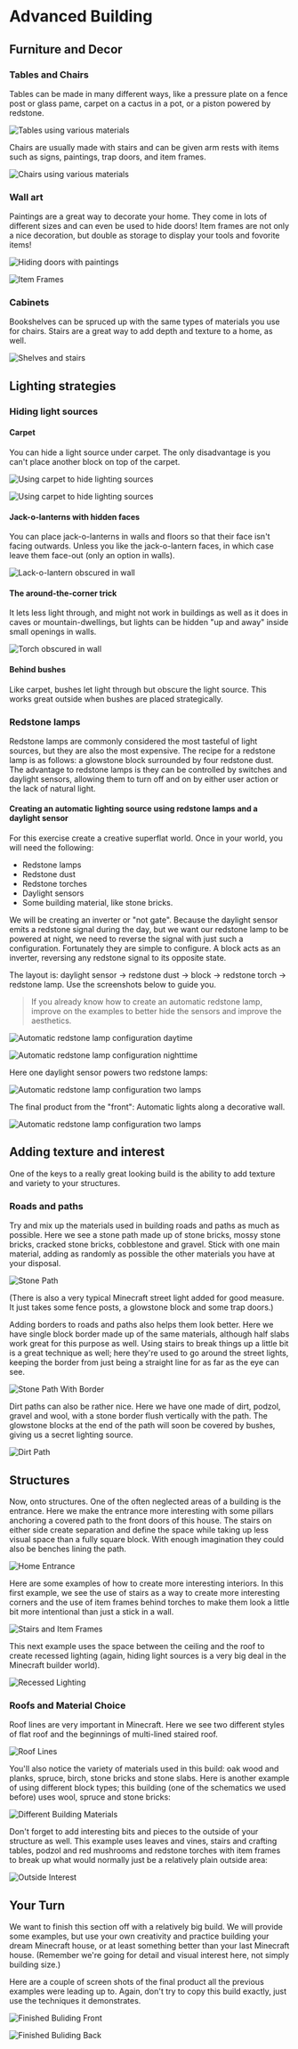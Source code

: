 # Advanced Building

## Furniture and Decor

### Tables and Chairs

Tables can be made in many different ways, like a pressure plate on a fence post or glass pame, carpet on a cactus in a pot, or a piston powered by redstone.

![Tables using various materials](images/tables.png)

Chairs are usually made with stairs and can be given arm rests with items such as signs, paintings, trap doors, and item frames.

![Chairs using various materials](images/chairs.png)

### Wall art

Paintings are a great way to decorate your home. They come in lots of different sizes and can even be used to hide doors! Item frames are not only a nice decoration, but double as storage to display your tools and fovorite items!

![Hiding doors with paintings](images/paintings.png)

![Item Frames](images/frames.png)

### Cabinets

Bookshelves can be spruced up with the same types of materials you use for chairs. Stairs are a great way to add depth and texture to a home, as well.

![Shelves and stairs](images/shelves.png)

## Lighting strategies

### Hiding light sources

#### Carpet

You can hide a light source under carpet. The only disadvantage is you can't place another block on top of the carpet.

![Using carpet to hide lighting sources](images/lighting_carpet.png)

![Using carpet to hide lighting sources](images/lighting_carpet_source.png)

#### Jack-o-lanterns with hidden faces

You can place jack-o-lanterns in walls and floors so that their face isn't facing outwards. Unless you like the jack-o-lantern faces, in which case leave them face-out (only an option in walls).

![Lack-o-lantern obscured in wall](images/lighting_jackolantern.png)

#### The around-the-corner trick

It lets less light through, and might not work in buildings as well as it does in caves or mountain-dwellings, but lights can be hidden "up and away" inside small openings in walls.

![Torch obscured in wall](images/lighting_aroundcorner.png)

#### Behind bushes

Like carpet, bushes let light through but obscure the light source. This works great outside when bushes are placed strategically.

### Redstone lamps

Redstone lamps are commonly considered the most tasteful of light sources, but they are also the most expensive. The recipe for a redstone lamp is as follows: a glowstone block surrounded by four redstone dust. The advantage to redstone lamps is they can be controlled by switches and daylight sensors, allowing them to turn off and on by either user action or the lack of natural light.

#### Creating an automatic lighting source using redstone lamps and a daylight sensor

For this exercise create a creative superflat world. Once in your world, you will need the following:

* Redstone lamps
* Redstone dust
* Redstone torches
* Daylight sensors
* Some building material, like stone bricks.

We will be creating an inverter or "not gate". Because the daylight sensor emits a redstone signal during the day, but we want our redstone lamp to be powered at night, we need to reverse the signal with just such a configuration. Fortunately they are simple to configure. A block acts as an inverter, reversing any redstone signal to its opposite state.

The layout is: daylight sensor -> redstone dust -> block -> redstone torch -> redstone lamp. Use the screenshots below to guide you.

> If you already know how to create an automatic redstone lamp, improve on the examples to better hide the sensors and improve the aesthetics.

![Automatic redstone lamp configuration daytime](images/lighting_redstone_lamp_wall_notgate_off.png)

![Automatic redstone lamp configuration nighttime](images/lighting_redstone_lamp_wall_notgate_on.png)

Here one daylight sensor powers two redstone lamps:

![Automatic redstone lamp configuration two lamps](images/lighting_redstone_wall_above.png)

The final product from the "front": Automatic lights along a decorative wall.

![Automatic redstone lamp configuration two lamps](images/lighting_redstonelamp_wall.png)

## Adding texture and interest

One of the keys to a really great looking build is the ability to add texture and variety to your structures.

### Roads and paths

Try and mix up the materials used in building roads and paths as much as possible. Here we see a stone path made up of stone bricks, mossy stone bricks, cracked stone bricks, cobblestone and gravel. Stick with one main material, adding as randomly as possible the other materials you have at your disposal.

![Stone Path](images/texture_and_interest/stone_path.png)

(There is also a very typical Minecraft street light added for good measure. It just takes some fence posts, a glowstone block and some trap doors.)

Adding borders to roads and paths also helps them look better. Here we have single block border made up of the same materials, although half slabs work great for this purpose as well. Using stairs to break things up a little bit is a great technique as well; here they're used to go around the street lights, keeping the border from just being a straight line for as far as the eye can see.

![Stone Path With Border](images/texture_and_interest/stone_path_with_border.png)

Dirt paths can also be rather nice. Here we have one made of dirt, podzol, gravel and wool, with a stone border flush vertically with the path. The glowstone blocks at the end of the path will soon be covered by bushes, giving us a secret lighting source.

![Dirt Path](images/texture_and_interest/dirt_path.png)

## Structures

Now, onto structures. One of the often neglected areas of a building is the entrance. Here we make the entrance more interesting with some pillars anchoring a covered path to the front doors of this house. The stairs on either side create separation and define the space while taking up less visual space than a fully square block. With enough imagination they could also be benches lining the path.

![Home Entrance](images/texture_and_interest/home_entrance.png)

Here are some examples of how to create more interesting interiors. In this first example, we see the use of stairs as a way to create more interesting corners and the use of item frames behind torches to make them look a little bit more intentional than just a stick in a wall.

![Stairs and Item Frames](images/texture_and_interest/building_1.png)

This next example uses the space between the ceiling and the roof to create recessed lighting (again, hiding light sources is a very big deal in the Minecraft builder world).

![Recessed Lighting](images/texture_and_interest/recessed_lighting.png)

### Roofs and Material Choice

Roof lines are very important in Minecraft. Here we see two different styles of flat roof and the beginnings of multi-lined staired roof.

![Roof Lines](images/texture_and_interest/building_2.png)

You'll also notice the variety of materials used in this build: oak wood and planks, spruce, birch, stone bricks and stone slabs. Here is another example of using different block types; this building (one of the schematics we used before) uses wool, spruce and stone bricks:

![Different Building Materials](images/texture_and_interest/diff_building_blocks.png)

Don't forget to add interesting bits and pieces to the outside of your structure as well. This example uses leaves and vines, stairs and crafting tables, podzol and red mushrooms and redstone torches with item frames to break up what would normally just be a relatively plain outside area:

![Outside Interest](images/texture_and_interest/outside_interest.png)

## Your Turn

We want to finish this section off with a relatively big build. We will provide some examples, but use your own creativity and practice building your dream Minecraft house, or at least something better than your last Minecraft house. (Remember we're going for detail and visual interest here, not simply building size.)

Here are a couple of screen shots of the final product all the previous examples were leading up to. Again, don't try to copy this build exactly, just use the techniques it demonstrates.

![Finished Buliding Front](images/texture_and_interest/finished_building_front.png)

![Finished Buliding Back](images/texture_and_interest/finished_building_back.png)

